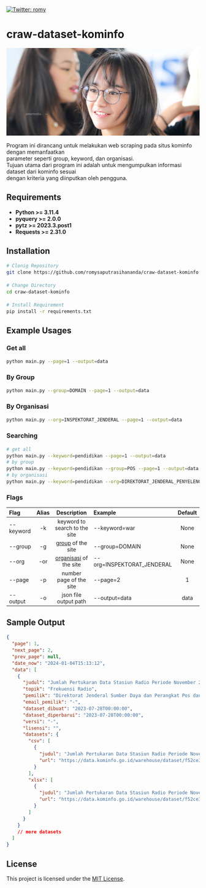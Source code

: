 [![Twitter: romy](https://img.shields.io/twitter/follow/RomySihananda)](https://twitter.com/RomySihananda)

# craw-dataset-kominfo

![](https://raw.githubusercontent.com/RomySaputraSihananda/RomySaputraSihananda/main/images/GBnPRZmbgAABJA8.jpeg)

Program ini dirancang untuk melakukan web scraping pada situs kominfo dengan memanfaatkan </br>parameter seperti group, keyword, dan organisasi. </br>Tujuan utama dari program ini adalah untuk mengumpulkan informasi dataset dari kominfo sesuai </br>dengan kriteria yang diinputkan oleh pengguna.

## Requirements

- **Python >= 3.11.4**
- **pyquery >= 2.0.0**
- **pytz >= 2023.3.post1**
- **Requests >= 2.31.0**

## Installation

```sh
# Clonig Repository
git clone https://github.com/romysaputrasihananda/craw-dataset-kominfo

# Change Directory
cd craw-dataset-kominfo

# Install Requirement
pip install -r requirements.txt
```

## Example Usages

### Get all

```bash
python main.py --page=1 --output=data
```

### By Group

```bash
python main.py --group=DOMAIN --page=1 --output=data
```

### By Organisasi

```bash
python main.py --org=INSPEKTORAT_JENDERAL --page=1 --output=data
```

### Searching

```bash
# get all
python main.py --keyword=pendidikan --page=1 --output=data
# by group
python main.py --keyword=pendidikan --group=POS --page=1 --output=data
# by organisasi
python main.py --keyword=pendidikan --org=DIREKTORAT_JENDERAL_PENYELENGGARAAN_POS_DAN_INFORMATIKA --page=1 --output=data
```

### Flags

| Flag      | Alias |               Description               | Example                    | Default |
| :-------- | :---: | :-------------------------------------: | :------------------------- | :-----: |
| --keyword |  -k   |      keyword to search to the site      | --keyword=war              |  None   |
| --group   |  -g   |      [group](Group.md) of the site      | --group=DOMAIN             |  None   |
| --org     |  -or  | [organisasi](Organisasi.md) of the site | --org=INSPEKTORAT_JENDERAL |  None   |
| --page    |  -p   |         number page of the site         | --page=2                   |    1    |
| --output  |  -o   |          json file output path          | --output=data              |  data   |

## Sample Output

```json
{
  "page": 1,
  "next_page": 2,
  "prev_page": null,
  "date_now": "2024-01-04T15:13:12",
  "data": [
    {
      "judul": "Jumlah Pertukaran Data Stasiun Radio Periode November 2021 hingga September 2022",
      "topik": "Frekuensi Radio",
      "pemilik": "Direktorat Jenderal Sumber Daya dan Perangkat Pos dan Informatika",
      "email_pemilik": "-",
      "dataset_dibuat": "2023-07-28T00:00:00",
      "dataset_diperbarui": "2023-07-28T00:00:00",
      "versi": "-",
      "lisensi": "",
      "datasets": {
        "csv": [
          {
            "judul": "Jumlah Pertukaran Data Stasiun Radio Periode November 2021 hingga September 2022",
            "url": "https://data.kominfo.go.id/warehouse/dataset/f52ce392-cc58-4e4c-949e-c4b1d87fe5e9/resource/ec4bd640-5fd6-4696-b773-8742d8ceaf16/download/jumlah-pertukaran-data-stasiun-radio-periode-november-2021-hingga-september-2022.csv"
          }
        ],
        "xlsx": [
          {
            "judul": "Jumlah Pertukaran Data Stasiun Radio Periode November 2021 hingga September 2022",
            "url": "https://data.kominfo.go.id/warehouse/dataset/f52ce392-cc58-4e4c-949e-c4b1d87fe5e9/resource/230ccf5c-8d73-44dc-a481-62376915ef3a/download/jumlah-pertukaran-data-stasiun-radio-periode-november-2021-hingga-september-2022.xlsx"
          }
        ]
      }
    }
    // more datasets
  ]
}
```

## License

This project is licensed under the [MIT License](LICENSE).
